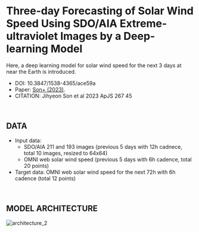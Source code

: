 # Three-day Forecasting of Solar Wind Speed Using SDO/AIA Extreme-ultraviolet Images by a Deep-learning Model

Here, a deep learning model for solar wind speed for the next 3 days at near the Earth is introduced.

+ DOI: 10.3847/1538-4365/ace59a </br>
+ Paper:  [Son+ (2023)](https://iopscience.iop.org/article/10.3847/1538-4365/ace59a). </br>
+ CITATION: Jihyeon Son et al 2023 ApJS 267 45
</br>

## DATA 
- Input data:
  - SDO/AIA 211 and 193 images (previous 5 days with 12h cadnece, total 10 images, resized to 64x64)
  - OMNI web solar wind speed (previous 5 days with 6h cadence, total 20 points) 
- Target data: OMNI web solar wind speed for the next 72h with 6h cadence (total 12 points)
</br>

## MODEL ARCHITECTURE
![architecture_2](https://github.com/Jihyeon-ing/SW_Speed_prediction/assets/96173406/c3b5b670-c381-48da-9c47-e2b0ff0da2e3)

